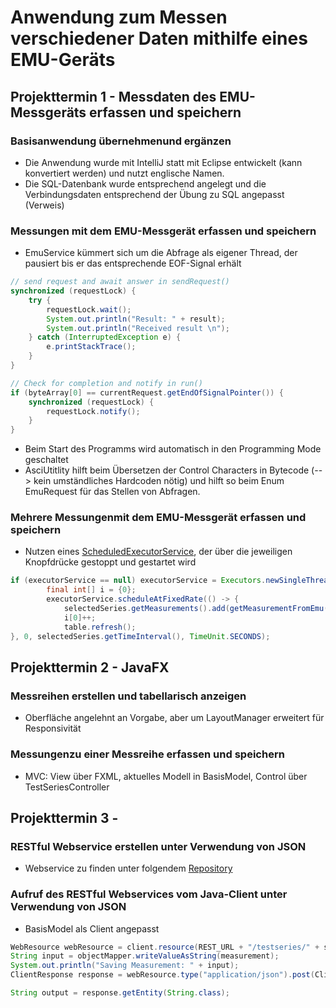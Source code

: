 # Anwendung zum Messen verschiedener Daten mithilfe eines EMU-Geräts

## Projekttermin 1 - Messdaten des EMU-Messgeräts erfassen und speichern
### Basisanwendung übernehmenund ergänzen
* Die Anwendung wurde mit IntelliJ statt mit Eclipse entwickelt (kann konvertiert werden) und nutzt englische Namen.
* Die SQL-Datenbank wurde entsprechend angelegt und die Verbindungsdaten entsprechend der Übung zu SQL angepasst (Verweis)
### Messungen mit dem EMU-Messgerät erfassen und speichern
* EmuService kümmert sich um die Abfrage als eigener Thread, der pausiert bis er das entsprechende EOF-Signal erhält
```java
// send request and await answer in sendRequest()
synchronized (requestLock) {
    try {
        requestLock.wait();
        System.out.println("Result: " + result);
        System.out.println("Received result \n");
    } catch (InterruptedException e) {
        e.printStackTrace();
    }
}

// Check for completion and notify in run()
if (byteArray[0] == currentRequest.getEndOfSignalPointer()) {
    synchronized (requestLock) {
        requestLock.notify();
    }
}
```
* Beim Start des Programms wird automatisch in den Programming Mode geschaltet
* AsciUtitlity hilft beim Übersetzen der Control Characters in Bytecode (--> kein umständliches Hardcoden nötig) und hilft so beim Enum EmuRequest für das Stellen von Abfragen.
### Mehrere Messungenmit dem EMU-Messgerät erfassen und speichern
* Nutzen eines [ScheduledExecutorService](https://docs.oracle.com/javase/7/docs/api/java/util/concurrent/ScheduledExecutorService.html), der über die jeweiligen Knopfdrücke gestoppt und gestartet wird
```java
if (executorService == null) executorService = Executors.newSingleThreadScheduledExecutor();
        final int[] i = {0};
        executorService.scheduleAtFixedRate(() -> {
            selectedSeries.getMeasurements().add(getMeasurementFromEmu(String.valueOf(selectedSeries.getId()), Integer.toString(i[0])));
            i[0]++;
            table.refresh();
}, 0, selectedSeries.getTimeInterval(), TimeUnit.SECONDS);
```

## Projekttermin 2 - JavaFX
### Messreihen erstellen und tabellarisch anzeigen
* Oberfläche angelehnt an Vorgabe, aber um LayoutManager erweitert für Responsivität
### Messungenzu einer Messreihe erfassen und speichern
* MVC: View über FXML, aktuelles Modell in BasisModel, Control über TestSeriesController

## Projekttermin 3 - 
### RESTful Webservice erstellen unter Verwendung von JSON
* Webservice zu finden unter folgendem [Repository](https://github.com/SoerenFrohne/RestServer)
### Aufruf des RESTful Webservices vom Java-Client unter Verwendung von JSON
* BasisModel als Client angepasst
```java
WebResource webResource = client.resource(REST_URL + "/testseries/" + seriesId);
String input = objectMapper.writeValueAsString(measurement);
System.out.println("Saving Measurement: " + input);
ClientResponse response = webResource.type("application/json").post(ClientResponse.class, input);

String output = response.getEntity(String.class);
```
